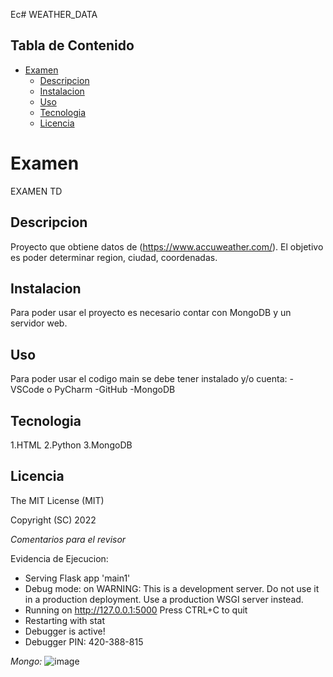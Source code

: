 Ec# WEATHER_DATA

## Tabla de Contenido
- [Examen](#examen)
  - [Descripcion](#descripcion)
  - [Instalacion](#instalacion)
  - [Uso](#uso)
  - [Tecnologia](#tecnologia)
  - [Licencia](#licencia)

# Examen
EXAMEN TD
## Descripcion
Proyecto que obtiene datos de (https://www.accuweather.com/). El objetivo es poder determinar region, ciudad, coordenadas.
## Instalacion
Para poder usar el proyecto es necesario contar con MongoDB y un servidor web.
## Uso
Para poder usar el codigo main se debe tener instalado y/o cuenta:
-VSCode o PyCharm
-GitHub
-MongoDB
## Tecnologia
1.HTML
2.Python
3.MongoDB
## Licencia

The MIT License (MIT)

Copyright (SC) 2022

*Comentarios para el revisor* 

Evidencia de Ejecucion:
 * Serving Flask app 'main1'
 * Debug mode: on
WARNING: This is a development server. Do not use it in a production deployment. Use a production WSGI server instead.
 * Running on http://127.0.0.1:5000
Press CTRL+C to quit
 * Restarting with stat
 * Debugger is active!
 * Debugger PIN: 420-388-815

*Mongo:*
![image](https://github.com/scampoverde/Examen/assets/140032905/e04dbb71-c7b5-4720-a225-e293f33bcc6d)
